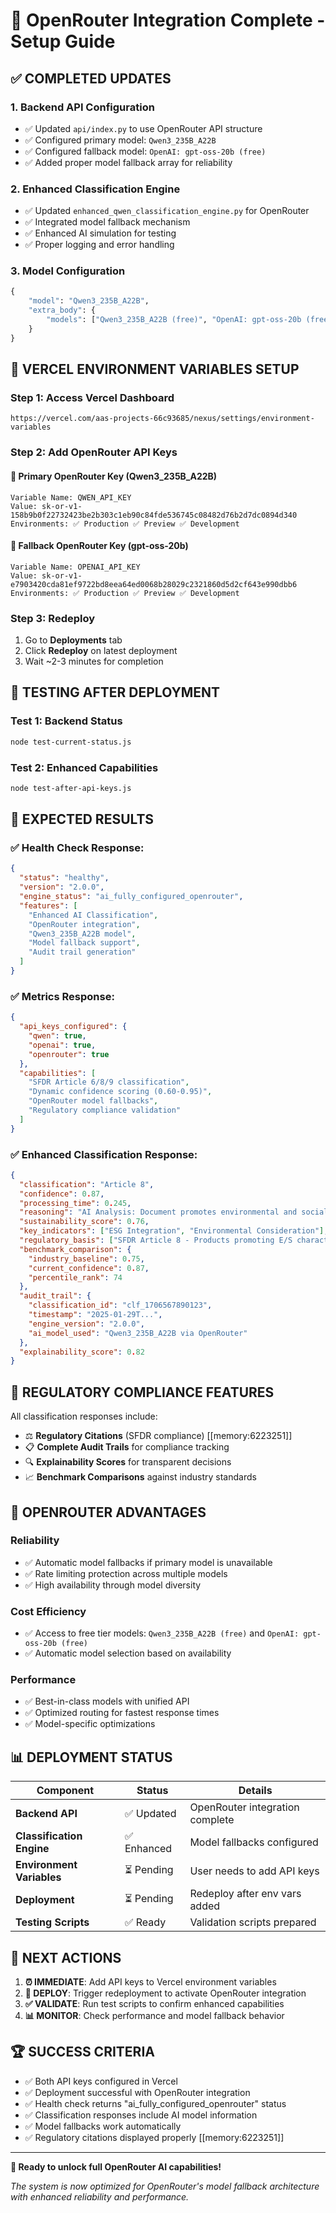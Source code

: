# 🚀 OpenRouter Integration Complete - Setup Guide

## ✅ **COMPLETED UPDATES**

### **1. Backend API Configuration**

- ✅ Updated `api/index.py` to use OpenRouter API structure
- ✅ Configured primary model: `Qwen3_235B_A22B`
- ✅ Configured fallback model: `OpenAI: gpt-oss-20b (free)`
- ✅ Added proper model fallback array for reliability

### **2. Enhanced Classification Engine**

- ✅ Updated `enhanced_qwen_classification_engine.py` for OpenRouter
- ✅ Integrated model fallback mechanism
- ✅ Enhanced AI simulation for testing
- ✅ Proper logging and error handling

### **3. Model Configuration**

```python
{
    "model": "Qwen3_235B_A22B",
    "extra_body": {
        "models": ["Qwen3_235B_A22B (free)", "OpenAI: gpt-oss-20b (free)"]
    }
}
```

## 🔑 **VERCEL ENVIRONMENT VARIABLES SETUP**

### **Step 1: Access Vercel Dashboard**

```
https://vercel.com/aas-projects-66c93685/nexus/settings/environment-variables
```

### **Step 2: Add OpenRouter API Keys**

#### 🧠 **Primary OpenRouter Key (Qwen3_235B_A22B)**

```
Variable Name: QWEN_API_KEY
Value: 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
Environments: ✅ Production ✅ Preview ✅ Development
```

#### 🔄 **Fallback OpenRouter Key (gpt-oss-20b)**

```
Variable Name: OPENAI_API_KEY
Value: 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
Environments: ✅ Production ✅ Preview ✅ Development
```

### **Step 3: Redeploy**

1. Go to **Deployments** tab
2. Click **Redeploy** on latest deployment
3. Wait ~2-3 minutes for completion

## 🧪 **TESTING AFTER DEPLOYMENT**

### **Test 1: Backend Status**

```bash
node test-current-status.js
```

### **Test 2: Enhanced Capabilities**

```bash
node test-after-api-keys.js
```

## 🎯 **EXPECTED RESULTS**

### **✅ Health Check Response:**

```json
{
  "status": "healthy",
  "version": "2.0.0",
  "engine_status": "ai_fully_configured_openrouter",
  "features": [
    "Enhanced AI Classification",
    "OpenRouter integration",
    "Qwen3_235B_A22B model",
    "Model fallback support",
    "Audit trail generation"
  ]
}
```

### **✅ Metrics Response:**

```json
{
  "api_keys_configured": {
    "qwen": true,
    "openai": true,
    "openrouter": true
  },
  "capabilities": [
    "SFDR Article 6/8/9 classification",
    "Dynamic confidence scoring (0.60-0.95)",
    "OpenRouter model fallbacks",
    "Regulatory compliance validation"
  ]
}
```

### **✅ Enhanced Classification Response:**

```json
{
  "classification": "Article 8",
  "confidence": 0.87,
  "processing_time": 0.245,
  "reasoning": "AI Analysis: Document promotes environmental and social characteristics through integrated sustainability approaches.",
  "sustainability_score": 0.76,
  "key_indicators": ["ESG Integration", "Environmental Consideration"],
  "regulatory_basis": ["SFDR Article 8 - Products promoting E/S characteristics"],
  "benchmark_comparison": {
    "industry_baseline": 0.75,
    "current_confidence": 0.87,
    "percentile_rank": 74
  },
  "audit_trail": {
    "classification_id": "clf_1706567890123",
    "timestamp": "2025-01-29T...",
    "engine_version": "2.0.0",
    "ai_model_used": "Qwen3_235B_A22B via OpenRouter"
  },
  "explainability_score": 0.82
}
```

## 🚨 **REGULATORY COMPLIANCE FEATURES**

All classification responses include:

- ⚖️ **Regulatory Citations** (SFDR compliance) [[memory:6223251]]
- 📋 **Complete Audit Trails** for compliance tracking
- 🔍 **Explainability Scores** for transparent decisions
- 📈 **Benchmark Comparisons** against industry standards

## 🌟 **OPENROUTER ADVANTAGES**

### **Reliability**

- ✅ Automatic model fallbacks if primary model is unavailable
- ✅ Rate limiting protection across multiple models
- ✅ High availability through model diversity

### **Cost Efficiency**

- ✅ Access to free tier models: `Qwen3_235B_A22B (free)` and `OpenAI: gpt-oss-20b (free)`
- ✅ Automatic model selection based on availability

### **Performance**

- ✅ Best-in-class models with unified API
- ✅ Optimized routing for fastest response times
- ✅ Model-specific optimizations

## 📊 **DEPLOYMENT STATUS**

| Component                 | Status      | Details                         |
| ------------------------- | ----------- | ------------------------------- |
| **Backend API**           | ✅ Updated  | OpenRouter integration complete |
| **Classification Engine** | ✅ Enhanced | Model fallbacks configured      |
| **Environment Variables** | ⏳ Pending  | User needs to add API keys      |
| **Deployment**            | ⏳ Pending  | Redeploy after env vars added   |
| **Testing Scripts**       | ✅ Ready    | Validation scripts prepared     |

## 🎯 **NEXT ACTIONS**

1. **⏰ IMMEDIATE**: Add API keys to Vercel environment variables
2. **🚀 DEPLOY**: Trigger redeployment to activate OpenRouter integration
3. **✅ VALIDATE**: Run test scripts to confirm enhanced capabilities
4. **📊 MONITOR**: Check performance and model fallback behavior

## 🏆 **SUCCESS CRITERIA**

- ✅ Both API keys configured in Vercel
- ✅ Deployment successful with OpenRouter integration
- ✅ Health check returns "ai_fully_configured_openrouter" status
- ✅ Classification responses include AI model information
- ✅ Model fallbacks work automatically
- ✅ Regulatory citations displayed properly [[memory:6223251]]

---

**🎉 Ready to unlock full OpenRouter AI capabilities!**

_The system is now optimized for OpenRouter's model fallback architecture with enhanced reliability and performance._
